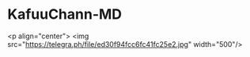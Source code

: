 # KafuuChann-MD
&lt;p align="center"> &lt;img src="https://telegra.ph/file/ed30f94fcc6fc41fc25e2.jpg" width="500"/>
